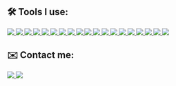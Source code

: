 ## 🛠️ Tools I use:

<div>
    <a href="https://git-scm.com/" target="_blank"> <img src="https://img.icons8.com/color/48/git.png"/> </a> 
    <a href="https://en.wikipedia.org/wiki/C_(programming_language)" target="_blank"> <img src="https://img.icons8.com/color/48/c-programming.png"/> </a> 
    <a href="https://en.wikipedia.org/wiki/C%2B%2B" target="_blank"> <img src="https://img.icons8.com/color/48/c-plus-plus-logo.png"/> </a> 
    <a href="https://en.wikipedia.org/wiki/C_Sharp_(programming_language)" target="_blank"> <img src="https://img.icons8.com/color/48/c-sharp-logo.png"/> </a> 
    <a href="https://github.com/linksplatform" target="_blank"> <img src="https://avatars.githubusercontent.com/u/15116341?s=48&v=4"/> </a> 
    <a href="https://www.mysql.com/" target="_blank"> <img src="https://img.icons8.com/fluent/48/000000/mysql-logo.png"/> </a>
    <a href="https://img.icons8.com/color/344/graphql.png" target="_blank"> <img src="https://img.icons8.com/color/48/graphql.png"/> </a> 
    <a href="https://www.python.org" target="_blank"> <img src="https://img.icons8.com/color/48/python--v1.png"/> </a> 
    <a href="https://developer.mozilla.org/en-US/docs/Web/JavaScript" target="_blank"> <img src="https://img.icons8.com/color/48/javascript.png"/> </a> 
    <a href="https://www.typescriptlang.org" target="_blank"> <img src="https://img.icons8.com/color/48/typescript.png"/> </a> 
    <a href="https://nodejs.org" target="_blank"> <img src="https://img.icons8.com/color/48/nodejs.png"/> </a> 
    <a href="https://reactjs.org" target="_blank"> <img src="https://img.icons8.com/color/48/react-native.png"/> </a>
    <a href="https://redux.js.org" target="_blank"> <img src="https://img.icons8.com/color/48/redux.png"/> </a> 
    <a href="https://www.w3.org/html" target="_blank"> <img src="https://img.icons8.com/color/48/html-5.png"/> </a> 
    <a href="https://www.w3schools.com/css" target="_blank"> <img src="https://img.icons8.com/color/48/css3.png"/> </a> 
    <a href="https://sass-lang.com" target="_blank"> <img src="https://img.icons8.com/color/48/sass.png"/> </a> 
    <a href="https://www.json.org/json-en.html" target="_blank"> <img src="https://img.icons8.com/color/48/json--v1.png"/> </a> 
    <a href="https://en.wikipedia.org/wiki/XML" target="_blank"> <img src="https://img.icons8.com/color/48/xml.png"/> </a> 
    <a href="https://en.wikipedia.org/wiki/Markdown" target="_blank"> <img src="https://img.icons8.com/color/48/markdown.png"/> </a> 
</div>

## ✉️ Contact me:
<div>
    <a href="https://t.me/FreePhoenix888" target="_blank"> <img src="https://img.icons8.com/color/48/telegram-app--v1.png"/> </a> 
    <a href="https://discord.com/users/298466999426613268" target="_blank"> <img src="https://img.icons8.com/color/48/discord-logo.png"/> </a> 
</div>
